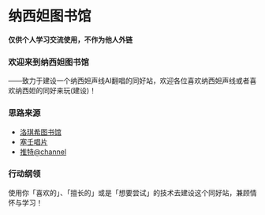 # 纳西妲图书馆

**仅供个人学习交流使用，不作为他人外链**

### 欢迎来到纳西妲图书馆

——致力于建设一个纳西妲声线AI翻唱的同好站，欢迎各位喜欢纳西妲声线或者喜欢纳西妲的同好来玩(建设)！

### 思路来源

- [洛琪希图书馆](https://pan.roxylib.com/)
- [塞壬唱片](https://monster-siren.hypergryph.com/)
- [推特@channel](https://www.youtube.com/shorts/jSsJu34W86o)

### 行动纲领

使用你「喜欢的」、「擅长的」或是「想要尝试」的技术去建设这个同好站，兼顾情怀与学习！
